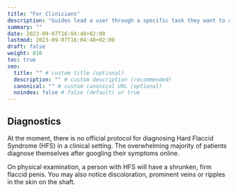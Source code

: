 ```yaml
---
title: "For Clinicians"
description: "Guides lead a user through a specific task they want to accomplish, often with a sequence of steps."
summary: ""
date: 2023-09-07T16:04:48+02:00
lastmod: 2023-09-07T16:04:48+02:00
draft: false
weight: 810
toc: true
seo:
  title: "" # custom title (optional)
  description: "" # custom description (recommended)
  canonical: "" # custom canonical URL (optional)
  noindex: false # false (default) or true
---
```


## Diagnostics

At the moment, there is no official protocol for diagnosing Hard Flaccid Syndrome (HFS) in a clinical setting. The overwhelming majority of patients diagnose themselves after googling their symptoms online.

On physical examination, a person with HFS will have a shrunken, firm flaccid penis. You may also notice discoloration, prominent veins or ripples in the skin on the shaft.

